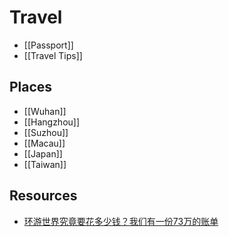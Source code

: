 # Travel

- [[Passport]]
- [[Travel Tips]]

## Places

- [[Wuhan]]
- [[Hangzhou]]
- [[Suzhou]]
- [[Macau]]
- [[Japan]]
- [[Taiwan]]

## Resources

- [环游世界究竟要花多少钱？我们有一份73万的账单](https://zhuanlan.zhihu.com/p/28339107)
